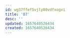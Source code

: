 ```yaml
---
id: wg37ffef5vjly80vdfxogvi
title: '07'
desc: ''
updated: 1657640526434
created: 1657640526434
---
```



